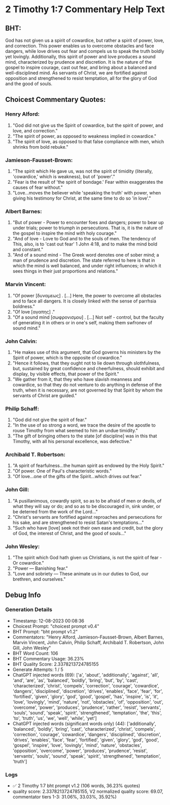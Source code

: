 # 2 Timothy 1:7 Commentary Help Text

## BHT:
God has not given us a spirit of cowardice, but rather a spirit of power, love, and correction. This power enables us to overcome obstacles and face dangers, while love drives out fear and compels us to speak the truth boldly yet lovingly. Additionally, this spirit of power and love produces a sound mind, characterized by prudence and discretion. It is the nature of the gospel to inspire courage, cast out fear, and bring about a balanced and well-disciplined mind. As servants of Christ, we are fortified against opposition and strengthened to resist temptation, all for the glory of God and the good of souls.

## Choicest Commentary Quotes:
### Henry Alford:
1. "God did not give us the Spirit of cowardice, but the spirit of power, and love, and correction."
2. "The spirit of power, as opposed to weakness implied in cowardice."
3. "The spirit of love, as opposed to that false compliance with men, which shrinks from bold rebuke."

### Jamieson-Fausset-Brown:
1. "The spirit which He gave us, was not the spirit of timidity (literally, 'cowardice,' which is weakness), but of 'power'." 
2. "Fear is the result of 'the spirit of bondage.' Fear within exaggerates the causes of fear without."
3. "Love...moves the believer while 'speaking the truth' with power, when giving his testimony for Christ, at the same time to do so 'in love'."

### Albert Barnes:
1. "But of power - Power to encounter foes and dangers; power to bear up under trials; power to triumph in persecutions. That is, it is the nature of the gospel to inspire the mind with holy courage." 
2. "And of love - Love to God and to the souls of men. The tendency of This, also, is to 'cast out fear' 1 John 4:18, and to make the mind bold and constant."
3. "And of a sound mind - The Greek word denotes one of sober mind; a man of prudence and discretion. The state referred to here is that in which the mind is well balanced, and under right influences; in which it sees things in their just proportions and relations."

### Marvin Vincent:
1. "Of power [δυναμεως] . [...] Here, the power to overcome all obstacles and to face all dangers. It is closely linked with the sense of parrhsia boldness."
2. "Of love [αγαπης] ."
3. "Of a sound mind [σωφρονισμου] . [...] Not self - control, but the faculty of generating it in others or in one's self, making them swfronev of sound mind."

### John Calvin:
1. "He makes use of this argument, that God governs his ministers by the Spirit of power, which is the opposite of cowardice."
2. "Hence it follows, that they ought not to lie down through slothfulness, but, sustained by great confidence and cheerfulness, should exhibit and display, by visible effects, that power of the Spirit."
3. "We gather from it, that they who have slavish meanness and cowardice, so that they do not venture to do anything in defense of the truth, when it is necessary, are not governed by that Spirit by whom the servants of Christ are guided."

### Philip Schaff:
1. "God did not give the spirit of fear." 
2. "In the use of so strong a word, we trace the desire of the apostle to rouse Timothy from what seemed to him an undue timidity."
3. "The gift of bringing others to the state [of discipline] was in this that Timothy, with all his personal excellence, was defective."

### Archibald T. Robertson:
1. "A spirit of fearfulness...the human spirit as endowed by the Holy Spirit." 
2. "Of power. One of Paul's characteristic words." 
3. "Of love...one of the gifts of the Spirit...which drives out fear."

### John Gill:
1. "A pusillanimous, cowardly spirit, so as to be afraid of men or devils, of what they will say or do; and so as to be discouraged in, sink under, or be deterred from the work of the Lord..."
2. "Christ's servants are fortified against reproaches and persecutions for his sake, and are strengthened to resist Satan's temptations..."
3. "Such who have [love] seek not their own ease and credit, but the glory of God, the interest of Christ, and the good of souls..."

### John Wesley:
1. "The spirit which God hath given us Christians, is not the spirit of fear - Or cowardice."
2. "Power — Banishing fear."
3. "Love and sobriety — These animate us in our duties to God, our brethren, and ourselves."


## Debug Info
### Generation Details
- Timestamp: 12-08-2023 00:08:36
- Choicest Prompt: "choicest prompt v0.4"
- BHT Prompt: "bht prompt v1.2"
- Commentators: "Henry Alford, Jamieson-Fausset-Brown, Albert Barnes, Marvin Vincent, John Calvin, Philip Schaff, Archibald T. Robertson, John Gill, John Wesley"
- BHT Word Count: 106
- BHT Commentary Usage: 36.23%
- BHT Quality Score: 2.3378213724785155
- Generate Attempts: 1 / 5
- ChatGPT injected words (69):
	['a', 'about', 'additionally', 'against', 'all', 'and', 'are', 'as', 'balanced', 'boldly', 'bring', 'but', 'by', 'cast', 'characterized', 'christ', 'compels', 'correction', 'courage', 'cowardice', 'dangers', 'disciplined', 'discretion', 'drives', 'enables', 'face', 'fear', 'for', 'fortified', 'given', 'glory', 'god', 'good', 'gospel', 'has', 'inspire', 'is', 'it', 'love', 'lovingly', 'mind', 'nature', 'not', 'obstacles', 'of', 'opposition', 'out', 'overcome', 'power', 'produces', 'prudence', 'rather', 'resist', 'servants', 'souls', 'sound', 'speak', 'spirit', 'strengthened', 'temptation', 'the', 'this', 'to', 'truth', 'us', 'we', 'well', 'while', 'yet']
- ChatGPT injected words (significant words only) (44):
	['additionally', 'balanced', 'boldly', 'bring', 'cast', 'characterized', 'christ', 'compels', 'correction', 'courage', 'cowardice', 'dangers', 'disciplined', 'discretion', 'drives', 'enables', 'face', 'fear', 'fortified', 'given', 'glory', 'god', 'good', 'gospel', 'inspire', 'love', 'lovingly', 'mind', 'nature', 'obstacles', 'opposition', 'overcome', 'power', 'produces', 'prudence', 'resist', 'servants', 'souls', 'sound', 'speak', 'spirit', 'strengthened', 'temptation', 'truth']

### Logs
- ✅ 2 Timothy 1:7 bht prompt v1.2 (106 words, 36.23% quotes)
- quality score: 2.3378213724785155, V2 normalized quality score: 69.07, commentator tiers 1-3: 31.06%, 33.03%, 35.92%)